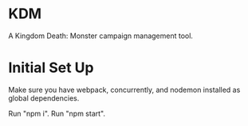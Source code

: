# KDM
A Kingdom Death: Monster campaign management tool.

# Initial Set Up
Make sure you have webpack, concurrently, and nodemon installed as global dependencies.

Run "npm i".
Run "npm start".